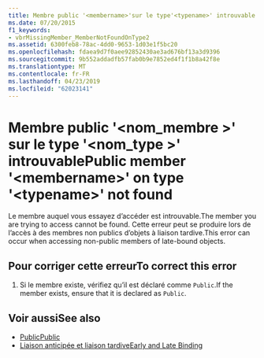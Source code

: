 ```yaml
---
title: Membre public '<membername>'sur le type'<typename>' introuvable
ms.date: 07/20/2015
f1_keywords:
- vbrMissingMember_MemberNotFoundOnType2
ms.assetid: 6300feb8-78ac-4dd0-9653-1d03e1f5bc20
ms.openlocfilehash: fdaea9d7f0aee92852430ae3ad676bf13a3d9396
ms.sourcegitcommit: 9b552addadfb57fab0b9e7852ed4f1f1b8a42f8e
ms.translationtype: MT
ms.contentlocale: fr-FR
ms.lasthandoff: 04/23/2019
ms.locfileid: "62023141"
---
```

# <a name="public-member-membername-on-type-typename-not-found"></a><span data-ttu-id="dd1a0-102">Membre public '\<nom_membre >' sur le type '\<nom_type >' introuvable</span><span class="sxs-lookup"><span data-stu-id="dd1a0-102">Public member '\<membername>' on type '\<typename>' not found</span></span>
<span data-ttu-id="dd1a0-103">Le membre auquel vous essayez d’accéder est introuvable.</span><span class="sxs-lookup"><span data-stu-id="dd1a0-103">The member you are trying to access cannot be found.</span></span> <span data-ttu-id="dd1a0-104">Cette erreur peut se produire lors de l’accès à des membres non publics d’objets à liaison tardive.</span><span class="sxs-lookup"><span data-stu-id="dd1a0-104">This error can occur when accessing non-public members of late-bound objects.</span></span>  
  
## <a name="to-correct-this-error"></a><span data-ttu-id="dd1a0-105">Pour corriger cette erreur</span><span class="sxs-lookup"><span data-stu-id="dd1a0-105">To correct this error</span></span>  
  
1. <span data-ttu-id="dd1a0-106">Si le membre existe, vérifiez qu’il est déclaré comme `Public`.</span><span class="sxs-lookup"><span data-stu-id="dd1a0-106">If the member exists, ensure that it is declared as `Public`.</span></span>  
  
## <a name="see-also"></a><span data-ttu-id="dd1a0-107">Voir aussi</span><span class="sxs-lookup"><span data-stu-id="dd1a0-107">See also</span></span>

- [<span data-ttu-id="dd1a0-108">Public</span><span class="sxs-lookup"><span data-stu-id="dd1a0-108">Public</span></span>](../../visual-basic/language-reference/modifiers/public.md)
- [<span data-ttu-id="dd1a0-109">Liaison anticipée et liaison tardive</span><span class="sxs-lookup"><span data-stu-id="dd1a0-109">Early and Late Binding</span></span>](../../visual-basic/programming-guide/language-features/early-late-binding/index.md)
